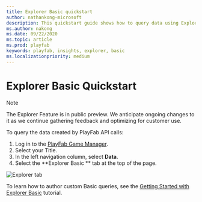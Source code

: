 ```yaml
---
title: Explorer Basic quickstart
author: nathankong-microsoft
description: This quickstart guide shows how to query data using Explorer Basic
ms.author: nakong
ms.date: 09/22/2020    
ms.topic: article
ms.prod: playfab
keywords: playfab, insights, explorer, basic
ms.localizationpriority: medium
---
```


# Explorer Basic Quickstart

> [!NOTE]
> The Explorer Feature is in public preview. We anticipate ongoing changes to it as we continue gathering feedback and optimizing for customer use.

To query the data created by PlayFab API calls:

1. Log in to the [PlayFab Game Manager](https://developer.playfab.com/en-us/login).
2. Select your Title.
3. In the left navigation column, select **Data**.
4. Select the **Explorer Basic ** tab at the top of the page. 

![Explorer tab](media/insights-explorer-tab.png)

To learn how to author custom Basic queries, see the [Getting Started with Explorer Basic](getting-started-with-playfab-explorer-basic.md) tutorial.
